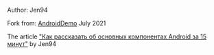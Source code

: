 Author: Jen94

Fork from: [AndroidDemo](https://github.com/Jen94/AndroidDemo) July 2021

The article ["Как рассказать об основных компонентах Android за 15 минут"](https://habr.com/ru/post/483878/) by Jen94